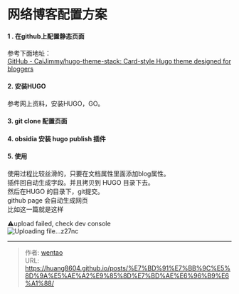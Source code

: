# 网络博客配置方案

#### 1 . 在github上配置静态页面

参考下面地址：\
[GitHub - CaiJimmy/hugo-theme-stack: Card-style Hugo theme designed for bloggers](https://github.com/CaiJimmy/hugo-theme-stack)

#### 2. 安装HUGO

参考网上资料，安装HUGO，GO。

#### 3. git clone 配置页面

#### 4. obsidia 安装 hugo publish 插件

#### 5. 使用

使用过程比较丝滑的，只要在文档属性里面添加blog属性。\
插件回自动生成字段。并且拷贝到 HUGO 目录下去。\
然后在HUGO 的目录下，git提交。\
github page 会自动生成网页\
比如这一篇就是这样

⚠️upload failed, check dev console\
![Uploading file...z27nc]()


---

> 作者: [wentao](https://github.com/huang8604)  
> URL: https://huang8604.github.io/posts/%E7%BD%91%E7%BB%9C%E5%8D%9A%E5%AE%A2%E9%85%8D%E7%BD%AE%E6%96%B9%E6%A1%88/  

